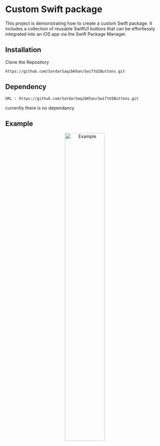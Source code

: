 # Custom Swift package

This project is demonstrating how to create a custom Swift package. It includes a collection of reusable SwiftUI buttons that can be effortlessly integrated into an iOS app via the Swift Package Manager.

## Installation

Clone the Repository

``` 
https://github.com/SardarSaqibKhan/SwiftUIButtons.git
```

## Dependency

```
URL : https://github.com/SardarSaqibKhan/SwiftUIButtons.git
```
currently there is no dependancy  
    


## Example

<p style="text-align:center;"><img src="https://github.com/SardarSaqibKhan/SwiftUIButtons/tree/main/Resources/IMG_3260.PNG?raw=true" width="50%" alt="Example"></p>


